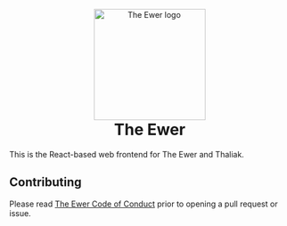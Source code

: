 <p align="center" style="margin-bottom: 0px;">
  <img width="200" src="https://raw.githubusercontent.com/EwerXIV/ewer-web/main/public/logo.svg" alt="The Ewer logo" align="center" />
</p>
<h1 align="center" style="margin-top: 0px;">The Ewer</h1>

This is the React-based web frontend for The Ewer and Thaliak.

## Contributing

Please read [The Ewer Code of Conduct](https://github.com/EwerXIV/wiki/blob/main/CODE_OF_CONDUCT.md) prior to opening a pull request or issue.